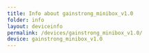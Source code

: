 ```yaml
---
title: Info about gainstrong_minibox_v1.0
folder: info
layout: deviceinfo
permalink: /devices/gainstrong_minibox_v1.0/
device: gainstrong_minibox_v1.0
---
```


